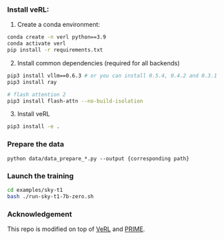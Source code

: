 ### Install veRL:
1. Create a conda environment:

```bash
conda create -n verl python==3.9
conda activate verl
pip install -r requirements.txt
```

2. Install common dependencies (required for all backends)

```bash
pip3 install vllm==0.6.3 # or you can install 0.5.4, 0.4.2 and 0.3.1
pip3 install ray

# flash attention 2
pip3 install flash-attn --no-build-isolation
```

3. Install veRL

```bash
pip3 install -e .
```

### Prepare the data
`python data/data_prepare_*.py --output {corresponding path}`

### Launch the training
```bash
cd examples/sky-t1
bash ./run-sky-t1-7b-zero.sh
```


### Acknowledgement
This repo is modified on top of [VeRL](https://github.com/volcengine/verl) and [PRIME](https://github.com/PRIME-RL/PRIME).
